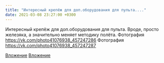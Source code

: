 ```yaml
---
title: "Интересный крепёж для доп.оборудования для пульта...."
date: 2021-03-08 23:27:00 +0300
---
```


Интересный крепёж для доп.оборудования для пульта. Вроде, просто железяка, а значительно меняет методику полёта.
Фотография
https://vk.com/photo41076938_457247286
Фотография
https://vk.com/photo41076938_457247287

[Вложение](https://vk.com/photo41076938_457247286)
[Вложение](https://vk.com/photo41076938_457247287)
